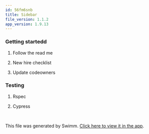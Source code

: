 ```yaml
---
id: 56fm6snb
title: Sidebar
file_version: 1.1.2
app_version: 1.9.13
---
```


### Getting startedd

1.  Follow the read me

2.  New hire checklist

3.  Update codeowners

### Testing

1.  Rspec

2.  Cypress

<br/>

This file was generated by Swimm. [Click here to view it in the app](https://app.swimm.io/repos/Z2l0aHViJTNBJTNBeWd3aWZpJTNBJTNBUnlhemJlY2s=/docs/56fm6snb).
